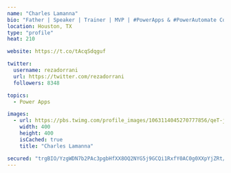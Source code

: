 ```yaml
---
name: "Charles Lamanna"
bio: "Father | Speaker | Trainer | MVP | #PowerApps & #PowerAutomate Community Super User | YouTuber Right-pointing triangle http://youtube.com/c/rezadorrani | Learn - Share - Clockwise rightwards and leftwards open circle arrows"
location: Houston, TX
type: "profile"
heat: 210

website: https://t.co/tAcqSdqguf

twitter:
  username: rezadorrani
  url: https://twitter.com/rezadorrani
  followers: 8348

topics:
  - Power Apps

images:
  - url: https://pbs.twimg.com/profile_images/1063114045270777856/qeT-jpWr_400x400.jpg
    width: 400
    height: 400
    isCached: true
    title: "Charles Lamanna"

secured: "trgBIO/YzgWDN7b2PAc3pgbHfXX8OQ2NYG5j9GCQi1RxfY0AC0g0XXpYjZRt/xYpttI72dxfgZvPaza8mBDBOs0H7Rqy6KZLc1bRE1CSYhiRyz3WixWygHanyMalef2s99pbN8EQZ+YDz5daPP9vMuIapY5XFEn5i1Snks6QSt2w7V274mo//Y0nYYJgfvAvK5ij0wR2GFVgXWj84MwQdHkxuZNWkM7bHY6gcqxY/C107mLDRMJdhHMF0Smo/5ZCsfLbL+s/1KkIZYzeY9UEh0ZcJpV3vxu83UT8esOhR9iNO4Hh17Cm2YuV001bKGCijO8wrsgrqpItEzwqs06+KMtfFQAcpEHw9e3TvTmbshsYFpy6gMf/HTP/UDgAdtvwzvPn+y6LeArUitQHfuGm6mhS4qvYhuPlHJN0mJUkNJM=;a+hdMNugnPfOH48P6x08bA=="
---
```


